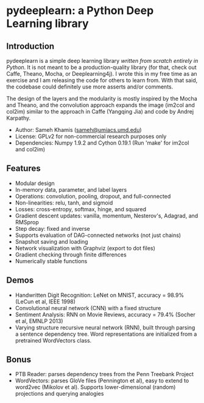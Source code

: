 # pydeeplearn: a Python Deep Learning library
## Introduction
pydeeplearn is a simple deep learning library *written from scratch entirely in Python*. It is not meant to be a production-quality library (for that, check out Caffe, Theano, Mocha, or Deeplearning4j). I wrote this in my free time as an exercise and I am releasing the code for others to learn from. With that said, the codebase could definitely use more asserts and/or comments.

The design of the layers and the modularity is mostly inspired by the Mocha and Theano, and the convolution approach expands the image (im2col and col2im) similar to the approach in Caffe (Yangqing Jia) and code by Andrej Karpathy.

* Author: Sameh Khamis (sameh@umiacs.umd.edu)
* License: GPLv2 for non-commercial research purposes only
* Dependencies: Numpy 1.9.2 and Cython 0.19.1 (Run 'make' for im2col and col2im)

## Features
* Modular design
 * In-memory data, parameter, and label layers
 * Operations: convolution, pooling, dropout, and full-connected
 * Non-linearities: relu, tanh, and sigmoid
 * Losses: cross-entropy, softmax, hinge, and squared
 * Gradient descent updates: vanilla, momentum, Nesterov's, Adagrad, and RMSprop
 * Step decay: fixed and inverse
* Supports evaluation of DAG-connected networks (not just chains)
* Snapshot saving and loading
* Network visualization with Graphviz (export to dot files)
* Gradient checking through finite differences
* Numerically stable functions

## Demos
* Handwritten Digit Recognition: LeNet on MNIST, accuracy = 98.9% (LeCun et al, IEEE 1998)
 * Convolutional neural network (CNN) with a fixed structure
* Sentiment Analysis: RNN on Movie Reviews, accuracy = 79.4% (Socher et al, EMNLP 2013)
 * Varying structure recursive neural network (RNN), built through parsing a sentence dependency tree. Word representations are initialized from a pretrained WordVectors class.

## Bonus
* PTB Reader: parses dependency trees from the Penn Treebank Project
* WordVectors: parses GloVe files (Pennington et al), easy to extend to word2vec (Mikolov et al). Supports lower-dimensional (random) projections and querying analogies
